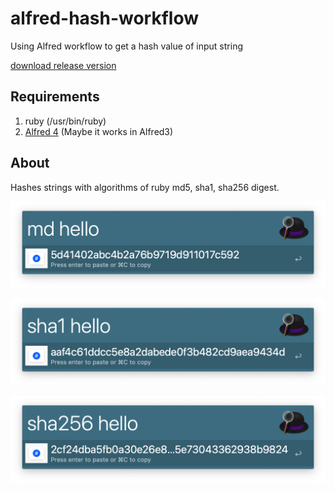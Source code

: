 # alfred-hash-workflow
Using Alfred workflow to get a hash value of input string

[download release version](https://github.com/logmatrix/alfred-hash-workflow/releases/tag/v0.0.1)

## Requirements

1. ruby (/usr/bin/ruby)
2. [Alfred 4](https://www.alfredapp.com/) (Maybe it works in Alfred3)

## About

Hashes strings with algorithms of ruby md5, sha1, sha256 digest.

![alt text][md5]

![alt text][sha1]

![alt text][sha256]


[md5]: ./screenshots/md5.png "md5"
[sha1]: ./screenshots/sha1.png "sha1"
[sha256]: ./screenshots/sha256.png "sha256"